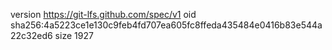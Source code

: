 version https://git-lfs.github.com/spec/v1
oid sha256:4a5223ce1e130c9feb4fd707ea605fc8ffeda435484e0416b83e544a22c32ed6
size 1927
